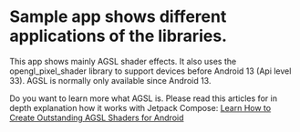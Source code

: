 # Sample app shows different applications of the libraries.

This app shows mainly AGSL shader effects. It also uses the opengl_pixel_shader library to support devices before Android 13 (Api level 33). AGSL is normally only available since Android 13.

Do you want to learn more what AGSL is. Please read this articles for in depth explanation how it works with Jetpack Compose: [Learn How to Create Outstanding AGSL Shaders for Android](https://medium.com/better-programming/using-androids-new-custom-pixel-shader-agsl-in-compose-part-3-b3e2755085db)
